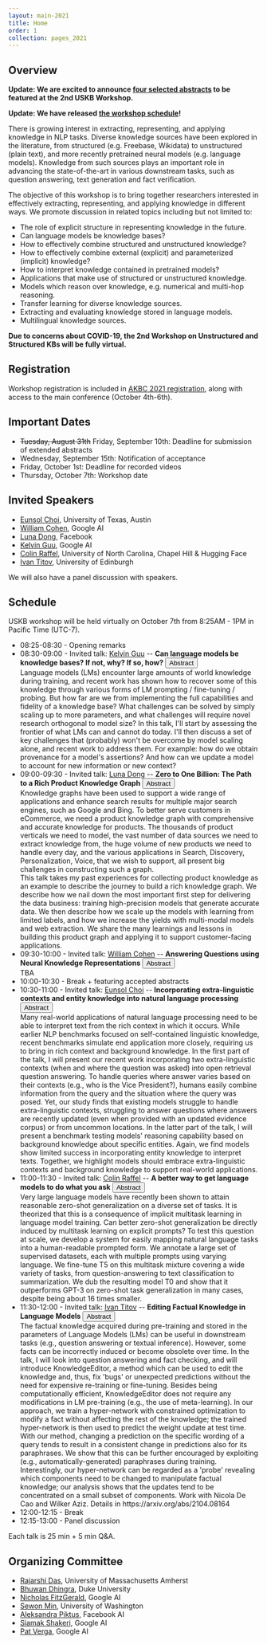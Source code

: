 ```yaml
---
layout: main-2021
title: Home
order: 1
collection: pages_2021
---
```


## Overview

**Update: We are excited to announce [four selected abstracts](https://uskb-workshop.github.io/abstracts.html) to be featured at the 2nd USKB Workshop.**

**Update: We have released [the workshop schedule](https://uskb-workshop.github.io/#schedule)!**

There is growing interest in extracting, representing, and applying knowledge in NLP tasks. Diverse knowledge sources have been explored in the literature, from structured (e.g. Freebase, Wikidata) to unstructured (plain text), and more recently pretrained neural models (e.g. language models). Knowledge from such sources plays an important role in advancing the state-of-the-art in various downstream tasks, such as question answering, text generation and fact verification.

The objective of this workshop is to bring together researchers interested in effectively extracting, representing, and applying knowledge in different ways. We promote discussion in related topics including but not limited to:

- The role of explicit structure in representing knowledge in the future.
- Can language models be knowledge bases?
- How to effectively combine structured and unstructured knowledge?
- How to effectively combine external (explicit) and parameterized (implicit) knowledge?
- How to interpret knowledge contained in pretrained models?
- Applications that make use of structured or unstructured knowledge.
- Models which reason over knowledge, e.g. numerical and multi-hop reasoning.
- Transfer learning for diverse knowledge sources.
- Extracting and evaluating knowledge stored in language models.
- Multilingual knowledge sources.

**Due to concerns about COVID-19, the 2nd Workshop on Unstructured and Structured KBs will be fully virtual.**

## Registration
Workshop registration is included in [AKBC 2021 registration](https://na.eventscloud.com/ereg/index.php?eventid=639089&), along with access to the main conference (October 4th-6th).

## Important Dates

- ~~Tuesday, August 31th~~ Friday, September 10th:       Deadline for submission of extended abstracts
- Wednesday, September 15th:  Notification of acceptance
- Friday, October 1st:        Deadline for recorded videos
- Thursday, October 7th:  Workshop date

## Invited Speakers

- [Eunsol Choi](https://www.cs.utexas.edu/~eunsol/), University of Texas, Austin
- [William Cohen](https://wwcohen.github.io/), Google AI
- [Luna Dong](https://lunadong.com/), Facebook
- [Kelvin Guu](https://www.kelvinguu.com/), Google AI
- [Colin Raffel](https://colinraffel.com/), University of North Carolina, Chapel Hill & Hugging Face
- [Ivan Titov](http://ivan-titov.org/), University of Edinburgh

We will also have a panel discussion with speakers.

## Schedule

USKB workshop will be held virtually on October 7th from 8:25AM - 1PM in Pacific Time (UTC-7).

<div id="schedule">
    <ul>
        <li>
            08:25-08:30 - Opening remarks
        </li>
        <li>
        	08:30-09:00	- Invited talk: <a href="https://www.kelvinguu.com/" target="_blank">Kelvin Guu</a> -- <b>Can language models be knowledge bases? If not, why? If so, how?</b>
        	<button class="btn btn-outline-info btn-xs" type="button" data-toggle="collapse" data-target="#kelvin-card" aria-expanded="false" aria-controls="kelvin-card">Abstract</button>
        	<!--<a href="https://www.youtube.com/watch?v=V4nbWiPdnTE" class="btn btn-outline-info btn-xs">Video</a>-->
            <div class="collapse" id="kelvin-card"><div class="card card-body">Language models (LMs) encounter large amounts of world knowledge during training, and recent work has shown how to recover some of this knowledge through various forms of LM prompting / fine-tuning / probing. But how far are we from implementing the full capabilities and fidelity of a knowledge base? What challenges can be solved by simply scaling up to more parameters, and what challenges will require novel research orthogonal to model size? In this talk, I'll start by assessing the frontier of what LMs can and cannot do today. I'll then discuss a set of key challenges that (probably) won't be overcome by model scaling alone, and recent work to address them. For example: how do we obtain provenance for a model's assertions? And how can we update a model to account for new information or new context?</div></div>
        </li>
        <li>
			09:00-09:30	- Invited talk: <a href="https://lunadong.com/" target="_blank">Luna Dong</a> -- <b>Zero to One Billion: The Path to a Rich Product Knowledge Graph</b>
        	<button class="btn btn-outline-info btn-xs" type="button" data-toggle="collapse" data-target="#luna-card" aria-expanded="false" aria-controls="luna-card">Abstract</button>
        	<!--<a href="https://www.youtube.com/watch?v=V4nbWiPdnTE" class="btn btn-outline-info btn-xs">Video</a>-->
            <div class="collapse" id="luna-card"><div class="card card-body">Knowledge graphs have been used to support a wide range of applications and enhance search results for multiple major search engines, such as Google and Bing. To better serve customers in eCommerce, we need a product knowledge graph with comprehensive and accurate knowledge for products. The thousands of product verticals we need to model, the vast number of data sources we need to extract knowledge from, the huge volume of new products we need to handle every day, and the various applications in Search, Discovery, Personalization, Voice, that we wish to support, all present big challenges in constructing such a graph.
           	<br />
			This talk takes my past experiences for collecting product knowledge as an example to describe the journey to build a rich knowledge graph. We describe how we nail down the most important first step for delivering the data business: training high-precision models that generate accurate data. We then describe how we scale up the models with learning from limited labels, and how we increase the yields with multi-modal models and web extraction. We share the many learnings and lessons in building this product graph and applying it to support customer-facing applications.</div></div>
		</li>
		<li>
			09:30-10:00	- Invited talk: <a href="https://wwcohen.github.io/" target="_blank">William Cohen</a> -- <b>Answering Questions using Neural Knowledge Representations</b>
        	<button class="btn btn-outline-info btn-xs" type="button" data-toggle="collapse" data-target="#william-card" aria-expanded="false" aria-controls="william-card">Abstract</button>
        	<!--<a href="https://www.youtube.com/watch?v=V4nbWiPdnTE" class="btn btn-outline-info btn-xs">Video</a>-->
            <div class="collapse" id="william-card"><div class="card card-body">TBA</div></div>
		</li>
		<li>
			10:00-10:30	- Break + featuring accepted abstracts
		</li>
		<li>
			10:30-11:00	- Invited talk: <a href="https://www.cs.utexas.edu/~eunsol/" target="_blank">Eunsol Choi</a> -- <b>Incorporating extra-linguistic contexts and entity knowledge into natural language processing</b>
        	<button class="btn btn-outline-info btn-xs" type="button" data-toggle="collapse" data-target="#eunsol-card" aria-expanded="false" aria-controls="eunsol-card">Abstract</button>
        	<!--<a href="https://www.youtube.com/watch?v=V4nbWiPdnTE" class="btn btn-outline-info btn-xs">Video</a>-->
            <div class="collapse" id="eunsol-card"><div class="card card-body">Many real-world applications of natural language processing need to be able to interpret text from the rich context in which it occurs. While earlier NLP benchmarks focused on self-contained linguistic knowledge, recent benchmarks simulate end application more closely, requiring us to bring in rich context and background knowledge. In the first part of the talk, I will present our recent work incorporating two extra-linguistic contexts (when and where the question was asked) into open retrieval question answering. To handle queries where answer varies based on their contexts (e.g., who is the Vice President?), humans easily combine information from the query and the situation where the query was posed. Yet, our study finds that existing models struggle to handle extra-linguistic contexts, struggling to answer questions where answers are recently updated (even when provided with an updated evidence corpus) or from uncommon locations. In the latter part of the talk, I will present a benchmark testing models' reasoning capability based on background knowledge about specific entities. Again, we find models show limited success in incorporating entity knowledge to interpret texts. Together, we highlight models should embrace extra-linguistic contexts and background knowledge to support real-world applications. </div></div>
		</li>
		<li>
			11:00-11:30	- Invited talk: <a href="https://colinraffel.com/" target="_blank">Colin Raffel</a> -- <b>A better way to get language models to do what you ask</b>
        	<button class="btn btn-outline-info btn-xs" type="button" data-toggle="collapse" data-target="#colin-card" aria-expanded="false" aria-controls="colin-card">Abstract</button>
        	<!--<a href="https://www.youtube.com/watch?v=V4nbWiPdnTE" class="btn btn-outline-info btn-xs">Video</a>-->
            <div class="collapse" id="colin-card"><div class="card card-body">Very large language models have recently been shown to attain reasonable zero-shot generalization on a diverse set of tasks. It is theorized that this is a consequence of implicit multitask learning in language model training. Can better zero-shot generalization be directly induced by multitask learning on explicit prompts? To test this question at scale, we develop a system for easily mapping natural language tasks into a human-readable prompted form. We annotate a large set of supervised datasets, each with multiple prompts using varying language. We fine-tune T5 on this multitask mixture covering a wide variety of tasks, from question-answering to text classification to summarization. We dub the resulting model T0 and show that it outperforms GPT-3 on zero-shot task generalization in many cases, despite being about 16 times smaller.</div></div>
		</li>
		<li>
			11:30-12:00	- Invited talk: <a href="http://ivan-titov.org/" target="_blank">Ivan Titov</a> -- <b>Editing Factual Knowledge in Language Models</b>
        	<button class="btn btn-outline-info btn-xs" type="button" data-toggle="collapse" data-target="#ivan-card" aria-expanded="false" aria-controls="ivan-card">Abstract</button>
        	<!--<a href="https://www.youtube.com/watch?v=V4nbWiPdnTE" class="btn btn-outline-info btn-xs">Video</a>-->
            <div class="collapse" id="ivan-card"><div class="card card-body">The factual knowledge acquired during pre-training and stored in the parameters of Language Models (LMs) can be useful in downstream tasks (e.g., question answering or textual inference). However, some facts can be incorrectly induced or become obsolete over time. In the talk, I will look into question answering and fact checking, and will introduce  KnowledgeEditor, a method which can be used to edit the knowledge and, thus, fix 'bugs' or unexpected predictions without the need for expensive re-training or fine-tuning. Besides being computationally efficient, KnowledgeEditor does not require any modifications in LM pre-training (e.g., the use of meta-learning). In our approach, we train a hyper-network with constrained optimization to modify a fact without affecting the rest of the knowledge; the trained hyper-network is then used to predict the weight update at test time. With our method, changing a prediction on the specific wording of a query tends to result in a consistent change in predictions also for its paraphrases. We show that this can be further encouraged by exploiting (e.g., automatically-generated) paraphrases during training. Interestingly, our hyper-network can be regarded as a 'probe' revealing which components need to be changed to manipulate factual knowledge; our analysis shows that the updates tend to be concentrated on a small subset of components. Work with Nicola De Cao and Wilker Aziz. Details in https://arxiv.org/abs/2104.08164</div></div>
		</li>
		<li>
			12:00-12:15	- Break
		</li>
		<li>
			12:15-13:00	- Panel discussion
		</li>
	</ul>
</div>

Each talk is 25 min + 5 min Q&A.


## Organizing Committee
- [Rajarshi Das](http://rajarshd.github.io/), University of Massachusetts Amherst
- [Bhuwan Dhingra](https://www.cs.cmu.edu/~bdhingra/), Duke University
- [Nicholas FitzGerald](http://nfitz.net/), Google AI
- [Sewon Min](https://shmsw25.github.io/), University of Washington
- [Aleksandra Piktus](https://uk.linkedin.com/in/piktus), Facebook AI
- [Siamak Shakeri](https://www.linkedin.com/in/siamak-shakeri-b0827316), Google AI
- [Pat Verga](https://people.cs.umass.edu/~pat/), Google AI

